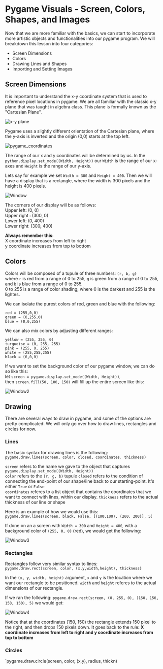 # Pygame Visuals - Screen, Colors, Shapes, and Images

Now that we are more familiar with the basics, we can start to incorporate more artistic objects and functionalities into our pygame program. We will breakdown this lesson into four categories:
- Screen Dimensions
- Colors
- Drawing Lines and Shapes
- Importing and Setting Images


## Screen Dimensions
It is important to understand the x-y coordinate system that is used to reference pixel locations in pygame. We are all familiar with the classic x-y plane that was taught in algebra class. This plane is formally known as the "Cartesian Plane".

![x-y plane](https://user-images.githubusercontent.com/22228100/55430651-85f35f80-5543-11e9-9a04-4134b2cdd37e.png)

Pygame uses a slightly different orientation of the Cartesian plane, where the y-axis is inverted and the origin (0,0) starts at the top left.

![pygame_coordinates](https://user-images.githubusercontent.com/22228100/55430650-85f35f80-5543-11e9-94b1-5268c7f6f933.gif)

The range of our x and y coordinates will be determined by us. In the `python.display.set_mode((Width, Height))` our `Width` is the range of our x-axes and `Height` is the range of our y-axis. 


Lets say for example we set `Width = 300` and `Height = 400`. Then we will have a display that is a rectangle, where the width is 300 pixels and the height is 400 pixels. 

![Window](https://user-images.githubusercontent.com/22228100/55431959-8f31fb80-5546-11e9-8c7f-3d24d7c361cb.PNG)

The corners of our display will be as follows: \
Upper left: (0, 0) \
Upper right : (300, 0) \
Lower left: (0, 400) \
Lower right: (300, 400)

**Always remember this:** \
X coordinate increases from left to right \
y coordinate increases from top to bottom


## Colors
Colors will be composed of a tupule of three numbers: `(r, b, g)` \
where `r` is red from a range of 0 to 255, `g` is green from a range of 0 to 255, and `b` is blue from a range of 0 to 255. \
0 to 255 is a range of color shading, where 0 is the darkest and 255 is the lightes.

We can isolate the purest colors of red, green and blue with the following: 
```
red = (255,0,0)
green = (0,255,0)
blue = (0,0,255)
```

We can also mix colors by adjusting different ranges: 
```
yellow = (255, 255, 0)
turquoise = (0, 255, 255)
pink = (255, 0, 255)
white = (255,255,255)
black = (0,0,0)
```


If we want to set the background color of our pygame window, we can do so like this: \
let `screen = pygame.display.set_mode((Width, Height))`, \
then `screen.fill(50, 100, 150)` will fill up the entire screen like this:

![Window2](https://user-images.githubusercontent.com/22228100/55432750-8a6e4700-5548-11e9-9a54-135bd8c06951.PNG)


## Drawing
There are several ways to draw in pygame, and some of the options are pretty complicated. We will only go over how to draw lines, rectangles and circles for now. 

### Lines
The basic syntax for drawing lines is the following: \
`pygame.draw.lines(screen, color, closed, coordinates, thickness)`

`screen` refers to the name we gave to the object that captures `pygame.display.set_mode((Width, Height))` \
`color` refers to the `(r, g, b)` tupule
`closed` refers to the condition of connecting the end-point of our shape/line back to our starting-point. It's either `True` or `False` \
`coordinates` referes to a list object that contains the coordinates that we want to connect with lines, within our display.
`thickness` refers to the actual thickness of our line or shape

Here is an example of how we would use this: \
`pygame.draw.lines(screen, black, False, [(100,100), (200, 200)], 5)`

If done on an a screen with `Width = 300` and `Height = 400`, with a background color of `(255, 0, 0)` (red), we would get the following:

![Window3](https://user-images.githubusercontent.com/22228100/55433797-f81b7280-554a-11e9-99d2-8a324c681ca2.PNG)


### Rectangles
Rectangles follow very similar syntax to lines: \
`pygame.draw.rect(screen, color, (x,y,width,height), thickness)`

In the `(x, y, width, height)` argument, `x` and `y` is the location where we want our rectangle to be positioned. `width` and `height` referes to the actual dimensions of our rectangle.

If we ran the following: `pygame.draw.rect(screen, (0, 255, 0), (150, 150, 150, 150), 5)` we would get: 

![Window4](https://user-images.githubusercontent.com/22228100/55434312-2ea5bd00-554c-11e9-988a-8c8290632c1b.PNG)

Notice that at the coordinates (150, 150) the rectangle extends 150 pixel to the right, and then drops 150 pixels down. It goes back to the rule: **X coordinate increases from left to right and y coordinate increases from top to bottom**



### Circles
`pygame.draw.circle(screen, color, (x,y), radius, thickn)

